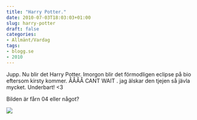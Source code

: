 ```yaml
---
title: "Harry Potter."
date: 2010-07-03T18:03:03+01:00
slug: harry-potter
draft: false
categories:
- Allmänt/Vardag
tags:
- blogg.se
- 2010
---
```

Jupp. Nu blir det Harry Potter. Imorgon blir det förmodligen eclipse på bio eftersom kirsty kommer. ÅÅÅÅ CANT WAIT . jag älskar den tjejen så jävla mycket. Underbart! <3  
  
  
Bilden är fårn 04 eller något?  
  
![](/assets/images/blogg.se/hahavipbussenhem_96571761.jpg)